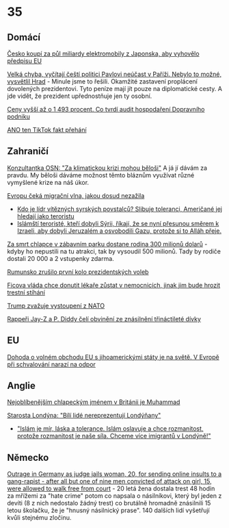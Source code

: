 # 35

## Domácí

[Česko koupí za půl miliardy elektromobily z Japonska, aby vyhovělo předpisu EU](https://www.novinky.cz/clanek/domaci-cesko-koupi-za-pul-miliardy-elektromobily-z-japonska-aby-vyhovelo-predpisu-eu-40500361)

[Velká chyba, vyčítají čeští politici Pavlovi neúčast v Paříži. Nebylo to možné, vysvětlil Hrad](https://cnn.iprima.cz/velka-chyba-mohl-si-podat-ruku-s-trumpem-cesti-politici-vycitaji-pavlovi-neucast-v-parizi-455690) - Minule jsme to řešili. Okamžité zastavení proplácení dovolených prezidentovi. Tyto peníze mají jít pouze na diplomatické cesty. A jde vidět, že prezident upřednostňuje jen ty osobní.

[Ceny vyšší až o 1 493 procent. Co tvrdí audit hospodaření Dopravního podniku](https://www.idnes.cz/zpravy/domaci/dpp-audit-hospodareni-petr-witowski-dodavatele.A241206_172704_domaci_stud)

[ANO ten TikTok fakt přehání](https://x.com/Posledniskaut/status/1865850198024425697)

## Zahraničí

[Konzultantka OSN: "Za klimatickou krizi mohou běloši"](https://x.com/stillgray/status/1866016465738162508) A já jí dávám za pravdu. My běloši dáváme možnost těmto bláznům využívat různé vymyšlené krize na náš úkor.

[Evropu čeká migrační vlna, jakou dosud nezažila](https://www.novinky.cz/clanek/domaci-evropu-ceka-migracni-vlna-jakou-dosud-nezazila-40500246)
 * [Kdo je lídr vítězných syrských povstalců? Slibuje toleranci, Američané jej hledají jako teroristu](https://www.novinky.cz/clanek/zahranicni-blizky-a-stredni-vychod-kdo-je-lidr-viteznych-syrskych-povstalcu-slibuje-toleranci-americane-jej-hledaji-jako-teroristu-40500272)
 * [Islámští teroristé, kteří dobyli Sýrii, říkají, že se nyní přesunou směrem k Izraeli, aby dobyli Jeruzalém a osvobodili Gazu, protože si to Alláh přeje.](https://x.com/RadioGenoa/status/1866006134202499570)

[Za smrt chlapce v zábavním parku dostane rodina 300 milionů dolarů](https://www.idnes.cz/zpravy/zahranicni/soud-odskodneni-smrt-ditete-zabavni-park-florida.A241206_152051_zahranicni_herp) - kdyby ho nepustili na tu atrakci, tak by vysoudil 500 milionů. Tady by rodiče dostali 20 000 a 2 vstupenky zdarma.

[Rumunsko zrušilo první kolo prezidentských voleb](https://www.novinky.cz/clanek/zahranicni-evropa-rumunsko-zrusilo-prvni-kolo-prezidentskych-voleb-40500139)

[Ficova vláda chce donutit lékaře zůstat v nemocnicích, jinak jim bude hrozit trestní stíhání](https://www.novinky.cz/clanek/zahranicni-evropa-ficova-vlada-chce-donutit-lekare-zustat-v-nemocnicich-jinak-jim-bude-hrozit-trestni-stihani-40500243)

[Trump zvažuje vystoupení z NATO](https://www.novinky.cz/clanek/zahranicni-amerika-trump-zvazuje-vystoupeni-z-nato-40500263)

[Rappeři Jay-Z a P. Diddy čelí obvinění ze znásilnění třináctileté dívky](https://www.novinky.cz/clanek/zahranicni-rapperi-jay-z-a-p-diddy-celi-obvineni-ze-znasilneni-trinactilete-divky-40500317)

## EU

[Dohoda o volném obchodu EU s jihoamerickými státy je na světě. V Evropě při schvalování narazí na odpor](https://www.novinky.cz/clanek/zahranicni-evropa-eu-uzavrela-dohodu-se-zememi-mercosur-schvalovani-v-zemich-unie-bude-obtizne-40500154)

## Anglie

[Nejoblíbenějším chlapeckým jménem v Británii je Muhammad](https://www.novinky.cz/clanek/zahranicni-evropa-nejoblibenejsim-chlapeckym-jmenem-v-britanii-je-muhammad-40500051)

[Starosta Londýna: "Bílí lidé nereprezentují Londýňany"](https://x.com/iamyesyouareno/status/1865306577856520672)
  *  ["Islám je mír, láska a tolerance. Islám oslavuje a chce rozmanitost, protože rozmanitost je naše síla. Chceme více imigrantů v Londýně!"](https://x.com/RadioGenoa/status/1865335420407484509)

## Německo

[Outrage in Germany as judge jails woman, 20, for sending online insults to a gang-rapist - after all but one of nine men convicted of attack on girl, 15, were allowed to walk free from court](https://www.dailymail.co.uk/news/article-13568079/Germany-judge-jails-woman-insults-gang-rapist-convicted-attack-girl.html) - 20 letá žena dostala trest 48 hodin za mřížemi za "hate crime" potom co napsala o násilníkovi, který byl jeden z devíti (8 z nich nedostalo žádný trest) co brutálně hromadně znásilnili 15 letou školačku, že je "hnusný násilnický prase". 140 dalších lidí vyšetřují kvůli stejnému zločinu.
